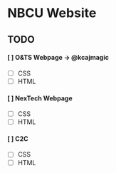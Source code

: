 # NBCU Website
## TODO
#### [ ] O&TS Webpage -> @kcajmagic
- [ ] CSS
- [ ] HTML

#### [ ] NexTech Webpage

- [ ] CSS
 - [ ] HTML
    
 #### [ ] C2C
- [ ] CSS
- [ ] HTML
